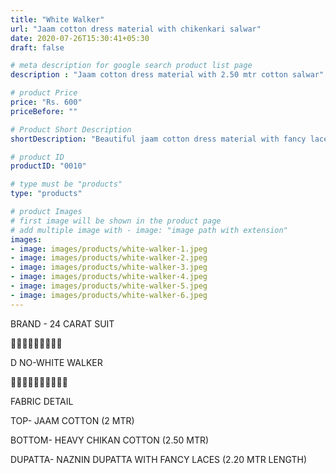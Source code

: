 ```yaml
---
title: "White Walker"
url: "Jaam cotton dress material with chikenkari salwar"
date: 2020-07-26T15:30:41+05:30
draft: false

# meta description for google search product list page
description : "Jaam cotton dress material with 2.50 mtr cotton salwar"

# product Price
price: "Rs. 600"
priceBefore: ""

# Product Short Description
shortDescription: "Beautiful jaam cotton dress material with fancy lace dupatta and 2.50 mtr chikenkari work salwar"

# product ID
productID: "0010"

# type must be "products"
type: "products"

# product Images
# first image will be shown in the product page
# add multiple image with - image: "image path with extension"
images:
- image: images/products/white-walker-1.jpeg 
- image: images/products/white-walker-2.jpeg
- image: images/products/white-walker-3.jpeg
- image: images/products/white-walker-4.jpeg
- image: images/products/white-walker-5.jpeg
- image: images/products/white-walker-6.jpeg
---
```

BRAND - 24 CARAT SUIT

💐💐💐💐💐💐💐💐💐

D NO-WHITE WALKER

🌷🌷🌷🌷🌷🌷🌷🌷🌷🌷

FABRIC DETAIL

TOP- JAAM COTTON (2 MTR)

BOTTOM- HEAVY CHIKAN COTTON  (2.50 MTR)

DUPATTA- NAZNIN DUPATTA WITH FANCY LACES (2.20 MTR LENGTH)

